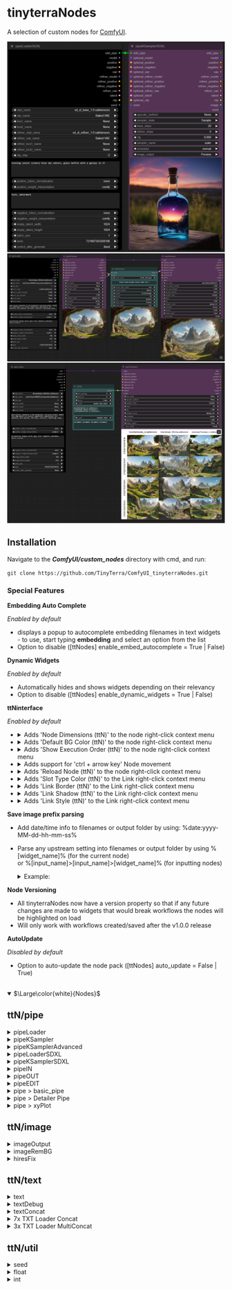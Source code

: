 # tinyterraNodes
A selection of custom nodes for [ComfyUI](https://github.com/comfyanonymous/ComfyUI).

![tinyterra_pipeSDXL](workflows/tinyterra_pipeSDXL.png)
![tinyterra_trueHRFix](workflows/tinyterra_trueHRFix.png) 
![tinyterra_trueHRFix](workflows/tinyterra_xyPlot.png) 


## Installation
Navigate to the **_ComfyUI/custom_nodes_** directory with cmd, and run:

`git clone https://github.com/TinyTerra/ComfyUI_tinyterraNodes.git`

### Special Features
**Embedding Auto Complete**

*Enabled by default*
+ displays a popup to autocomplete embedding filenames in text widgets - to use, start typing **embedding** and select an option from the list
+ Option to disable ([ttNodes] enable_embed_autocomplete = True | False)

**Dynamic Widgets**

*Enabled by default*

+ Automatically hides and shows widgets depending on their relevancy
+ Option to disable ([ttNodes] enable_dynamic_widgets = True | False)

**ttNinterface**

*Enabled by default*

+ <details><summary>Adds 'Node Dimensions (ttN)' to the node right-click context menu</summary> Allows setting specific node Width and Height values as long as they are above the minimum size for the given node.
+ <details><summary>Adds 'Default BG Color (ttN)' to the node right-click context menu</summary> Allows setting specific default background color for every node added.
+ <details><summary>Adds 'Show Execution Order (ttN)' to the node right-click context menu</summary> Toggles execution order flags on node corners.
+ <details><summary>Adds support for 'ctrl + arrow key' Node movement</summary> This aligns the node(s) to the set ComfyUI grid spacing size and move the node in the direction of the arrow key by the grid spacing value. Holding shift in addition will move the node by the grid spacing size * 10.
+ <details><summary>Adds 'Reload Node (ttN)' to the node right-click context menu</summary> Creates a new instance of the node with the same position, size, color and title (will disconnect any IO wires). It attempts to retain set widget values which is useful for replacing nodes when a node/widget update occurs </details>
+ <details><summary>Adds 'Slot Type Color (ttN)' to the Link right-click context menu</summary> Opens a color picker dialog menu to update the color of the selected link type. </details>
+ <details><summary>Adds 'Link Border (ttN)' to the Link right-click context menu</summary> Toggles link line border. </details>
+ <details><summary>Adds 'Link Shadow (ttN)' to the Link right-click context menu</summary> Toggles link line shadow. </details>
+ <details><summary>Adds 'Link Style (ttN)' to the Link right-click context menu</summary> Sets the default link line type. </details>


**Save image prefix parsing**

+ Add date/time info to filenames or output folder by using: %date:yyyy-MM-dd-hh-mm-ss%
+ Parse any upstream setting into filenames or output folder by using %[widget_name]% (for the current node) <br>
or %[input_name]>[input_name]>[widget_name]% (for inputting nodes) <br>
  <details><summary>Example:
  </summary>

  ![tinyterra_prefixParsing](workflows/tinyterra_prefixParsing.png)
  </details>

**Node Versioning**

+ All tinyterraNodes now have a version property so that if any future changes are made to widgets that would break workflows the nodes will be highlighted on load
+ Will only work with workflows created/saved after the v1.0.0 release

**AutoUpdate**

*Disabled by default*

+ Option to auto-update the node pack ([ttNodes] auto_update = False | True)

<br>
<details open>
	<summary>$\Large\color{white}{Nodes}$</summary>

## ttN/pipe

<details>
  <summary>pipeLoader</summary>
  
(Modified from [Efficiency Nodes](https://github.com/LucianoCirino/efficiency-nodes-comfyui) and [ADV_CLIP_emb](https://github.com/BlenderNeko/ComfyUI_ADV_CLIP_emb))

Combination of Efficiency Loader and Advanced CLIP Text Encode with an additional pipe output
+ _**Inputs -** model, vae, clip skip, (lora1, modelstrength clipstrength), (Lora2, modelstrength clipstrength), (Lora3, modelstrength clipstrength), (positive prompt, token normalization, weight interpretation), (negative prompt, token normalization, weight interpretation), (latent width, height), batch size, seed_
+ _**Outputs -** pipe, model, conditioning, conditioning, samples, vae, clip, seed_
   </details>

<details>
  <summary>pipeKSampler</summary>
  
(Modified from [Efficiency Nodes](https://github.com/LucianoCirino/efficiency-nodes-comfyui) and [QOLS_Omar92](https://github.com/omar92/ComfyUI-QualityOfLifeSuit_Omar92))

Combination of Efficiency Loader and Advanced CLIP Text Encode with an additional pipe output
+ _**Inputs -** pipe, (optional pipe overrides), xyplot, (Lora, model strength, clip strength), (upscale method, factor, crop), sampler state, steps, cfg, sampler name, scheduler, denoise, (image output [None, Preview, Save]), Save_Prefix, seed_
+ _**Outputs -** pipe, model, conditioning, conditioning, samples, vae, clip, image, seed_

Old node layout:

<img src="https://github.com/TinyTerra/ComfyUI_tinyterraNodes/assets/115619949/32b189de-42e3-4464-b3b2-4e0e225e6abe"  width="50%">

With pipeLoader and pipeKSampler:

<img src="https://github.com/TinyTerra/ComfyUI_tinyterraNodes/assets/115619949/c806c2e3-2efb-44cb-bdf0-3fbc20251456"  width="50%">
  </details>

<details>
  <summary>pipeKSamplerAdvanced</summary>

Combination of Efficiency Loader and Advanced CLIP Text Encode with an additional pipe output
+ _**Inputs -** pipe, (optional pipe overrides), xyplot, (Lora, model strength, clip strength), (upscale method, factor, crop), sampler state, steps, cfg, sampler name, scheduler, starts_at_step, return_with_leftover_noise, (image output [None, Preview, Save]), Save_Prefix_
+ _**Outputs -** pipe, model, conditioning, conditioning, samples, vae, clip, image, seed_

  </details>

  <details>
  <summary>pipeLoaderSDXL</summary>

SDXL Loader and Advanced CLIP Text Encode with an additional pipe output
+ _**Inputs -** model, vae, clip skip, (lora1, modelstrength clipstrength), (Lora2, modelstrength clipstrength), model, vae, clip skip, (lora1, modelstrength clipstrength), (Lora2, modelstrength clipstrength), (positive prompt, token normalization, weight interpretation), (negative prompt, token normalization, weight interpretation), (latent width, height), batch size, seed_
+ _**Outputs -** sdxlpipe, model, conditioning, conditioning, vae, model, conditioning, conditioning, vae, samples, clip, seed_
   </details>

<details>
  <summary>pipeKSamplerSDXL</summary>

SDXL Sampler (base and refiner in one) and Advanced CLIP Text Encode with an additional pipe output
+ _**Inputs -** sdxlpipe, (optional pipe overrides), (upscale method, factor, crop), sampler state, base_steps, refiner_steps cfg, sampler name, scheduler, (image output [None, Preview, Save]), Save_Prefix, seed_
+ _**Outputs -** pipe, model, conditioning, conditioning, vae, model, conditioning, conditioning, vae, samples, clip, image, seed_

Old node layout:

<img src="https://github.com/TinyTerra/ComfyUI_tinyterraNodes/assets/115619949/6fe28463-6ca4-4d45-818a-bbe91d84f3c4"  width="50%">

With pipeLoaderSDXL and pipeKSamplerSDXL:

<img src="https://github.com/TinyTerra/ComfyUI_tinyterraNodes/assets/115619949/faa5c807-c96c-4734-99cd-34e6024c32fb"  width="50%">
  </details>
  
<details>
  <summary>pipeIN</summary>

Encode up to 8 frequently used inputs into a single Pipe line.
+ _**Inputs -** model, conditioning, conditioning, samples, vae, clip, image, seed_
+ _**Outputs -** pipe_
   </details>

<details>
  <summary>pipeOUT</summary>

Decode single Pipe line into the 8 original outputs, AND a Pipe throughput.
+ _**Inputs -** pipe_
+ _**Outputs -** model, conditioning, conditioning, samples, vae, clip, image, seed, pipe_
   </details>

<details>
  <summary>pipeEDIT</summary>

Update/Overwrite any of the 8 original inputs in a Pipe line with new information.
+ _**Inputs -** pipe, model, conditioning, conditioning, samples, vae, clip, image, seed_
+ _**Outputs -** pipe_
   </details>

<details>
  <summary>pipe > basic_pipe</summary>

Convert ttN pipe line to basic pipe (to be compatible with [ImpactPack](https://github.com/ltdrdata/ComfyUI-Impact-Pack)), WITH original pipe throughput
+ _**Inputs -** pipe[model, conditioning, conditioning, samples, vae, clip, image, seed]_
+ _**Outputs -** basic_pipe[model, clip, vae, conditioning, conditioning], pipe_
   </details>

<details>
  <summary>pipe > Detailer Pipe</summary>
  
Convert ttN pipe line to detailer pipe (to be compatible with [ImpactPack](https://github.com/ltdrdata/ComfyUI-Impact-Pack)), WITH original pipe throughput
+ _**Inputs -** pipe[model, conditioning, conditioning, samples, vae, clip, image, seed], bbox_detector, sam_model_opt_
+ _**Outputs -** detailer_pipe[model, vae, conditioning, conditioning, bbox_detector, sam_model_opt], pipe_
   </details>

<details>
  <summary>pipe > xyPlot</summary>
  
pipeKSampler input to generate xy plots using sampler and loader values. (Any values not set by xyPlot will be taken from the corresponding pipeKSampler or pipeLoader)
+ _**Inputs -** grid_spacing, latent_id, flip_xy, x_axis, x_values, y_axis, y_values_
+ _**Outputs -** xyPlot_
   </details>

## ttN/image
  
<details>
  <summary>imageOutput</summary>
  
Preview or Save an image with one node, with image throughput.
+ _**Inputs -** image, image output[Hide, Preview, Save, Hide/Save], output path, save prefix, number padding[None, 2-9], file type[PNG, JPG, JPEG, BMP, TIFF, TIF] overwrite existing[True, False], embed workflow[True, False]_
+ _**Outputs -** image_
  
</details>
  
<details>
  <summary>imageRemBG</summary>
  
(Using [RemBG](https://github.com/danielgatis/rembg))

Background Removal node with optional image preview & save.
+ _**Inputs -** image, image output[Disabled, Preview, Save], save prefix_
+ _**Outputs -** image, mask_

Example of a photobashing workflow using pipeNodes, imageRemBG, imageOutput and nodes from [ADV_CLIP_emb](https://github.com/BlenderNeko/ComfyUI_ADV_CLIP_emb) and [ImpactPack](https://github.com/ltdrdata/ComfyUI-Impact-Pack/tree/Main):
![photobash](workflows/tinyterra_imagebash.png)

 </details>
  
<details>
  <summary>hiresFix</summary>

Upscale image by model, optional rescale of result image.
+ _**Inputs -** image, vae, upscale_model, rescale_after_model[true, false], rescale[by_percentage, to Width/Height], rescale method[nearest-exact, bilinear, area], factor, width, height, crop, image_output[Hide, Preview, Save], save prefix, output_latent[true, false]_
+ _**Outputs -** image, latent_
   </details>

## ttN/text
<details>
  <summary>text</summary>

Basic TextBox Loader.
+ _**Outputs -** text (STRING)_
   </details>

<details>
  <summary>textDebug</summary>

Text input, to display text inside the node, with optional print to console.
+ _**inputs -** text, print_to_console_
+ _**Outputs -** text (STRING)_
   </details>
  
<details>
  <summary>textConcat</summary>

3 TextBOX inputs with a single concatenated output.
+ _**inputs -** text1, text2, text3 (STRING's), delimiter_
+ _**Outputs -** text (STRING)_
   </details>

<details>
  <summary>7x TXT Loader Concat</summary>

7 TextBOX inputs concatenated with spaces into a single output, AND seperate text outputs.
+ _**inputs -** text1, text2, text3, text4, text5, text6, text7 (STRING's), delimiter_
+ _**Outputs -** text1, text2, text3, text4, text5, text6, text7, concat (STRING's)_
   </details>

<details>
  <summary>3x TXT Loader MultiConcat</summary>

3 TextBOX inputs with seperate text outputs AND multiple concatenation variations (concatenated with spaces).
+ _**inputs -** text1, text2, text3 (STRING's), delimiter_
+ _**Outputs -** text1, text2, text3, 1 & 2, 1 & 3, 2 & 3, concat (STRING's)_
   </details>

## ttN/util
<details>
  <summary>seed</summary>

Basic Seed Loader.
+ _**Outputs -** seed (INT)_
   </details>

<details>
  <summary>float</summary>

float loader and converter
+ _**inputs -** float (FLOAT)_
+ _**Outputs -** float, int, text (FLOAT, INT, STRING)_
   </details>

<details>
  <summary>int</summary>
  
int loader and converter
+ _**inputs -** int (INT)_
+ _**Outputs -** int, float, text (INT, FLOAT, STRING)_
   </details>
  
 </details>

